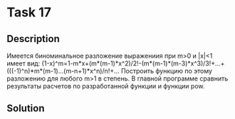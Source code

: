 # Task 17

## Description

Имеется биноминальное разложение выражениия при m>0 и |x|<1 имеет вид:
(1-x)^m=1-m\*x+(m\*(m-1)\*x^2)/2!-(m\*(m-1)\*(m-3)\*x^3)/3!+...+(((-1)^n)\*m\*(m-1)...(m-n+1)\*x^n)/n!+...
Построить функцию по этому разложению для любого m>1 в степень. В главной программе сравнить результаты расчетов по разработанной функции и функции pow.

## Solution

```C++

```
